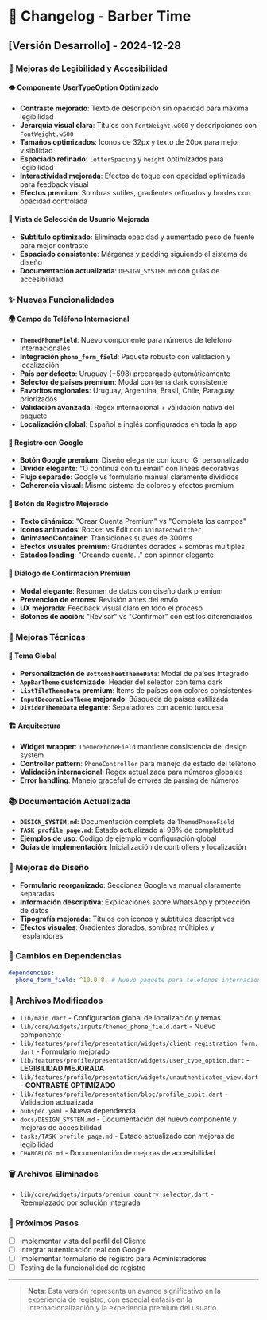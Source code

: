 # 📝 Changelog - Barber Time

## [Versión Desarrollo] - 2024-12-28

### 🎨 Mejoras de Legibilidad y Accesibilidad

#### 👁️ Componente UserTypeOption Optimizado
- **Contraste mejorado**: Texto de descripción sin opacidad para máxima legibilidad
- **Jerarquía visual clara**: Títulos con `FontWeight.w800` y descripciones con `FontWeight.w500`
- **Tamaños optimizados**: Iconos de 32px y texto de 20px para mejor visibilidad
- **Espaciado refinado**: `letterSpacing` y `height` optimizados para legibilidad
- **Interactividad mejorada**: Efectos de toque con opacidad optimizada para feedback visual
- **Efectos premium**: Sombras sutiles, gradientes refinados y bordes con opacidad controlada

#### 📱 Vista de Selección de Usuario Mejorada
- **Subtítulo optimizado**: Eliminada opacidad y aumentado peso de fuente para mejor contraste
- **Espaciado consistente**: Márgenes y padding siguiendo el sistema de diseño
- **Documentación actualizada**: `DESIGN_SYSTEM.md` con guías de accesibilidad

### ✨ Nuevas Funcionalidades

#### 🌍 Campo de Teléfono Internacional
- **`ThemedPhoneField`**: Nuevo componente para números de teléfono internacionales
- **Integración `phone_form_field`**: Paquete robusto con validación y localización
- **País por defecto**: Uruguay (+598) precargado automáticamente
- **Selector de países premium**: Modal con tema dark consistente
- **Favoritos regionales**: Uruguay, Argentina, Brasil, Chile, Paraguay priorizados
- **Validación avanzada**: Regex internacional + validación nativa del paquete
- **Localización global**: Español e inglés configurados en toda la app

#### 🚀 Registro con Google
- **Botón Google premium**: Diseño elegante con icono 'G' personalizado
- **Divider elegante**: "O continúa con tu email" con líneas decorativas
- **Flujo separado**: Google vs formulario manual claramente divididos
- **Coherencia visual**: Mismo sistema de colores y efectos premium

#### 🎯 Botón de Registro Mejorado
- **Texto dinámico**: "Crear Cuenta Premium" vs "Completa los campos"
- **Iconos animados**: Rocket vs Edit con `AnimatedSwitcher`
- **AnimatedContainer**: Transiciones suaves de 300ms
- **Efectos visuales premium**: Gradientes dorados + sombras múltiples
- **Estados loading**: "Creando cuenta..." con spinner elegante

#### 💬 Diálogo de Confirmación Premium
- **Modal elegante**: Resumen de datos con diseño dark premium
- **Prevención de errores**: Revisión antes del envío
- **UX mejorada**: Feedback visual claro en todo el proceso
- **Botones de acción**: "Revisar" vs "Confirmar" con estilos diferenciados

### 🔧 Mejoras Técnicas

#### 📱 Tema Global
- **Personalización de `BottomSheetThemeData`**: Modal de países integrado
- **`AppBarTheme` customizado**: Header del selector con tema dark
- **`ListTileThemeData` premium**: Items de países con colores consistentes
- **`InputDecorationTheme` mejorado**: Búsqueda de países estilizada
- **`DividerThemeData` elegante**: Separadores con acento turquesa

#### 🏗️ Arquitectura
- **Widget wrapper**: `ThemedPhoneField` mantiene consistencia del design system
- **Controller pattern**: `PhoneController` para manejo de estado del teléfono
- **Validación internacional**: Regex actualizada para números globales
- **Error handling**: Manejo graceful de errores de parsing de números

### 📚 Documentación Actualizada
- **`DESIGN_SYSTEM.md`**: Documentación completa de `ThemedPhoneField`
- **`TASK_profile_page.md`**: Estado actualizado al 98% de completitud
- **Ejemplos de uso**: Código de ejemplo y configuración global
- **Guías de implementación**: Inicialización de controllers y localización

### 🎨 Mejoras de Diseño
- **Formulario reorganizado**: Secciones Google vs manual claramente separadas
- **Información descriptiva**: Explicaciones sobre WhatsApp y protección de datos
- **Tipografía mejorada**: Títulos con iconos y subtítulos descriptivos
- **Efectos visuales**: Gradientes dorados, sombras múltiples y resplandores

### 🔄 Cambios en Dependencias
```yaml
dependencies:
  phone_form_field: ^10.0.8  # Nuevo paquete para teléfonos internacionales
```

### 📂 Archivos Modificados
- `lib/main.dart` - Configuración global de localización y temas
- `lib/core/widgets/inputs/themed_phone_field.dart` - Nuevo componente
- `lib/features/profile/presentation/widgets/client_registration_form.dart` - Formulario mejorado
- `lib/features/profile/presentation/widgets/user_type_option.dart` - **LEGIBILIDAD MEJORADA**
- `lib/features/profile/presentation/widgets/unauthenticated_view.dart` - **CONTRASTE OPTIMIZADO**
- `lib/features/profile/presentation/bloc/profile_cubit.dart` - Validación actualizada
- `pubspec.yaml` - Nueva dependencia
- `docs/DESIGN_SYSTEM.md` - Documentación del nuevo componente y mejoras de accesibilidad
- `tasks/TASK_profile_page.md` - Estado actualizado con mejoras de legibilidad
- `CHANGELOG.md` - Documentación de mejoras de accesibilidad

### 🗑️ Archivos Eliminados
- `lib/core/widgets/inputs/premium_country_selector.dart` - Reemplazado por solución integrada

### 🎯 Próximos Pasos
- [ ] Implementar vista del perfil del Cliente
- [ ] Integrar autenticación real con Google
- [ ] Implementar formulario de registro para Administradores
- [ ] Testing de la funcionalidad de registro

---

> **Nota**: Esta versión representa un avance significativo en la experiencia de registro, con especial énfasis en la internacionalización y la experiencia premium del usuario.